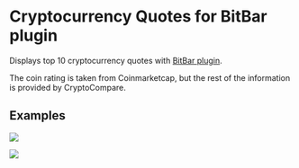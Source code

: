 # Cryptocurrency Quotes for BitBar plugin
Displays top 10 cryptocurrency quotes with [BitBar plugin](https://github.com/matryer/bitbar/releases/tag/v1.9.2).

The coin rating is taken from Coinmarketcap, but the rest of the information is provided by CryptoCompare.

## Examples

![](https://istomin.im/gc/CC_BB_01.png)

![](https://istomin.im/gc/CC_BB_02.png)